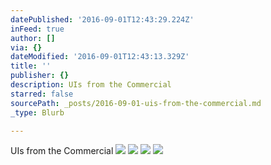 ```yaml
---
datePublished: '2016-09-01T12:43:29.224Z'
inFeed: true
author: []
via: {}
dateModified: '2016-09-01T12:43:13.329Z'
title: ''
publisher: {}
description: UIs from the Commercial
starred: false
sourcePath: _posts/2016-09-01-uis-from-the-commercial.md
_type: Blurb

---
```

UIs from the Commercial
![](https://the-grid-user-content.s3-us-west-2.amazonaws.com/70509c20-ffc7-4bcf-8cc8-a6b1f241b45b.png)
![](https://the-grid-user-content.s3-us-west-2.amazonaws.com/cecd0b70-2849-49a1-be1f-ea6180a54317.jpg)
![](https://the-grid-user-content.s3-us-west-2.amazonaws.com/e2509921-83b4-4d00-9431-9fd8345d061e.png)
![](https://the-grid-user-content.s3-us-west-2.amazonaws.com/1fab7a8c-1804-4673-9005-b720a0ec2d22.png)